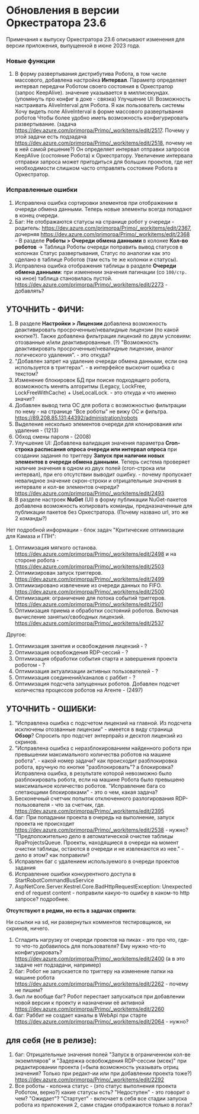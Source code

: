 # Обновления в версии Оркестратора 23.6

Примечания к выпуску Оркестратора 23.6 описывают изменения для версии приложения, выпущенной в июне 2023 года.

### Новые функции
1. В форму развертывания дистрибутива Робота, в том числе массового, добавлена настройка **Интервал**. Параметр определяет интервал передачи Роботом своего состояния в Оркестратор (запрос KeepAlive). значение указывается в миллисекундах. 
(упомянуть про конфиг в доке - связка)
Улучшение UI: Возможность настраивать AliveInterval для Робота. Я как пользователь системы Хочу видеть поле AliveInterval в форме массового развертывания роботов Чтобы более удобно иметь возможность конфигурировать развертывание. (задача https://dev.azure.com/primorpa/Primo/_workitems/edit/2517. Почему у этой задачи есть подзадача https://dev.azure.com/primorpa/Primo/_workitems/edit/2518, почему не в ней самой решение?)
Он определяет интервал отправки запросов KeepAlive (состояние Робота) к Оркестратору. Увеличение интервала отправки запроса может пригодиться для больших проектов, где нет необходимости слишком часто отправлять состояние Робота в Оркестратор.

### Исправленные ошибки
1. Исправлена ошибка сортировки элементов при отображении в очереди обмена данными. Теперь новые элементы всегда попадают в конец очереди.
1. Баг: Не отображаются статусы на странице робот у очереди - родитель: https://dev.azure.com/primorpa/Primo/_workitems/edit/2367, дочерняя https://dev.azure.com/primorpa/Primo/_workitems/edit/2368 - В разделе **Роботы > Очереди обмена данными** в колонке **Кол-во роботов** -> Таблица Роботы очереди поправить вывод статусов в колонках Статус развертывания, Статус по аналогии как это сделано в таблице Роботов (там есть те же колонки и статусы). 
1. Исправлена ошибка отображения таблицы в разделе **Очереди обмена данными**: при изменении значения пагинации (со `100/стр.` на иное) таблица становилась пустой. https://dev.azure.com/primorpa/Primo/_workitems/edit/2273 - добавлять?


## УТОЧНИТЬ - ФИЧИ:

1. В разделе **Настройки > Лицензии** добавлена возможность деактивировать просроченные/невалидные лицензии (по какой кнопке?). Также добавлена фильтрация лицензий по двум условиям: отозванные и/или деактивированные. (?) "Возможность деактивировать просроченные/невалидные лицензии, аналог логического удаления".  - это откуда?
1. "Добавлен запрет на удаление очереди обмена данными, если она используется в триггерах". - в интерфейсе выскочит ошибка с текстом?
1. Изменение блокировок БД при поиске подходящего робота, возможность менять алгоритмы (Legacy, LockFree, LockFreeWithCache) + UseLocalLock. - это откуда и что именно значит?
1. Добавлен вывод типа ОС для робота с возможностью фильтрации по нему - на странице "Все роботы" не вижу ОС и фильтра. https://89.208.85.131:44392/administration/robots
1. Выделение несколько элементов очереди для клонирования или удаления - (1213) 
1. Обход смены пароля - (2008) 
1. Улучшение UI: Добавлена валидация значения параметра **Cron-строка расписания опроса очереди или интервал опроса** при создании задания по триггеру **Запуск при наличии новых элементов в очереди обмена данными**. Теперь система проверяет наличие значения в одном из двух полей (cron-строка или интервал), при его отсутствии выводит ошибку. - почему пропускает невалидное значение скрон-строки и отрицательные значения в интервале и кол-ве элементов очереди? https://dev.azure.com/primorpa/Primo/_workitems/edit/2493
1. В разделе настроек **NuGet** (UI) в форму публикации NuGet-пакетов добавлена возможность копировать команды, предназначенные для публикации пакетов без Оркестратора. (Почему названо url, это же 2 команды?)


Нет подробной информации - блок задач "Критические оптимизации для Камаза и ГПН":
1. Оптимизация мягкого останова. https://dev.azure.com/primorpa/Primo/_workitems/edit/2498 и на стороне робота - https://dev.azure.com/primorpa/Primo/_workitems/edit/2503
1. Оптимизирован запуск триггеров.  https://dev.azure.com/primorpa/Primo/_workitems/edit/2499
1. Оптимизировано извлечение из очереди данных по FIFO. https://dev.azure.com/primorpa/Primo/_workitems/edit/2500 
1. Оптимизация: ограничение для потока событий триггеров. https://dev.azure.com/primorpa/Primo/_workitems/edit/2501
1. Оптимизация приема и обработки состояний роботов. Включая вычисление занятых/свободных лицензий. https://dev.azure.com/primorpa/Primo/_workitems/edit/2537

Другое:
1. Оптимизация занятия и освобождения лицензий - ?
1. Оптимизация освобождения RDP-сессий - ?
1. Оптимизация обработки события старта и завершения проекта роботом - ?
1. Оптимизация актуализации активных пользователей - ?
1. Оптимизация соединений/каналов с раббит - ?
1. Оптимизация подсчета запущенных роботов. Добавлен подсчет количества процессов роботов на Агенте - (2497) 


## УТОЧНИТЬ - ОШИБКИ:
1. "Исправлена ошибка с подсчетом лицензий на главной. Из подсчета исключены отозванные лицензии" - имеется в виду страница **Обзор**? Спросить про подсчет энтерпрайз и десктоп лицензий из скринов.
1. "Исправлена ошибка с неразблокированием найденного робота при превышении максимального количества роботов на машине робота". - какой номер задачи? как происходит разблокировка робота, вручную по кнопке "разблокировать"? а блокировка? Исправлена ошибка, в результате которой невозможно было разблокировать робота, если на машине Робота было превышено максимальное количество роботов.
"Исправление бага со слетающими блокировками" - это о чем, какая задача?
1. Бесконечный счетчик попыток отключенного разлогирования RDP-пользователя - что за счетчик, где. https://dev.azure.com/primorpa/Primo/_workitems/edit/2395
1. баг: При попадании проекта в очередь на выполнение, запуск проекта не происходит https://dev.azure.com/primorpa/Primo/_workitems/edit/2538 - нужно? "Предположительно дело в автоматической очистке таблицы RpaProjectsQueue. Проекты, находящиеся в очереди на момент очистки таблицы, остаются в очереди и не извлекаются из нее." - дело в этом? как поправили?
1. Исправлен баг с удалением используемого в очереди проектов задания
1. Исправление oшибки конкурентного доступа в StartRobotCommandBusService
1. AspNetCore.Server.Kestrel.Core.BadHttpRequestException: Unexpected end of request content - поправили какую-то ошибку в каком-то http запросе? подробнее.



**Отсутствуют в редми, но есть в задачах спринта**: 

Ни ссылки на sd, ни развернутых комментов тестировщиков, ни скринов, ничего. 

1. Сгладить нагрузку от очереди проектов на пиках - это про что, где-то что-то добавилось для пользователя? Ему нужно что-то конфигурировать?
https://dev.azure.com/primorpa/Primo/_workitems/edit/2400 (а в это задаче нет подзадачи, например)
1. баг: Робот не запускается по триггеру на изменение папки на машине робота https://dev.azure.com/primorpa/Primo/_workitems/edit/2262 - почему не пишем?
1. был ли вообще баг? Робот перестает запускаться при добавлении новой версии к проекту и назначении её активной https://dev.azure.com/primorpa/Primo/_workitems/edit/2260
1. баг: Раббит не создает каналы в WebApi при старте https://dev.azure.com/primorpa/Primo/_workitems/edit/2064 - нужно?


## для себя (не в релизе):
1. баг: Отрицательные значения полей "Запуск в ограниченном кол-ве экземпляров" и "Задержка освобождения RDP-сессии (мсек)" при редактировании проекта  (=была возможность указывать отриц значения? Только при редакт-ии или при добавлении проекта тоже?) https://dev.azure.com/primorpa/Primo/_workitems/edit/2292 
1. Все роботы - колонка статус - (это статус выполнения проекта Роботом, верно?) какие статусы есть? "Недоступен" - это говорит о чем? "Ожидает"? "Стартует" - включает в себя все стадии запуска робота из приложения 2, сами стадии отображаются только в логах? 
